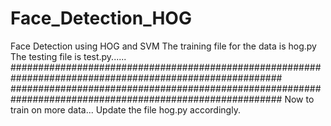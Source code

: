 # Face_Detection_HOG
Face Detection using HOG and SVM
The training file for the data is hog.py
The testing file is test.py......
#########################################################################################################
#########################################################################################################
Now to train on more data... Update the file hog.py accordingly.
